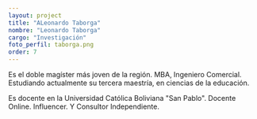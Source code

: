```yaml
---
layout: project
title: "ALeonardo Taborga"
nombre: "Leonardo Taborga"
cargo: "Investigación"
foto_perfil: taborga.png
order: 7
---
```


Es el doble magíster más joven de la región. MBA, Ingeniero Comercial. Estudiando actualmente su tercera maestría, en ciencias de la educación.

Es docente en la Universidad Católica Boliviana "San Pablo". Docente Online. Influencer. Y Consultor Independiente.